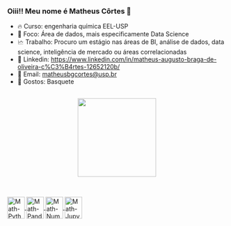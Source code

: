 ### Oiii!! Meu nome é Matheus Côrtes 👋

- 🔥 Curso: engenharia química EEL-USP
- 🎲 Foco: Área de dados, mais especificamente Data Science
- 🗠 Trabalho: Procuro um estágio nas áreas de BI, análise de dados, data science, inteligência de mercado ou áreas correlacionadas
- 💼 Linkedin: https://www.linkedin.com/in/matheus-augusto-braga-de-oliveira-c%C3%B4rtes-12652120b/
- 📧 Email: matheusbgcortes@usp.br
- 🏀 Gostos: Basquete

##

<div align="center">
  <a href="https://github.com/MathCortes">
  <img height="180em" src="https://github-readme-stats.vercel.app/api?username=MathCortes&show_icons=true&theme=dracula&include_all_commits=true&count_private=true"/>
</div>

##
  
<div style="display: inline_block"><br>
  <img align="center" alt="Math-Python" height="50" width="40" src="https://cdn.jsdelivr.net/gh/devicons/devicon/icons/python/python-original-wordmark.svg">
  <img align="center" alt="Math-Pandas" height="50" width="40" src="https://cdn.jsdelivr.net/gh/devicons/devicon/icons/pandas/pandas-original-wordmark.svg">
  <img align="center" alt="Math-NumPy" height="50" width="40" src="https://cdn.jsdelivr.net/gh/devicons/devicon/icons/numpy/numpy-original.svg">
  <img align="center" alt="Math-Jupyter" height="50" width="40" src="https://cdn.jsdelivr.net/gh/devicons/devicon/icons/jupyter/jupyter-original-wordmark.svg">
</div>
